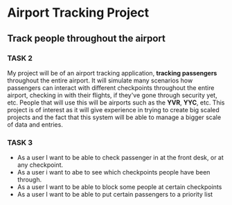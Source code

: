 # Airport Tracking Project
## Track people throughout the airport





### **TASK 2**
My project will be of an airport tracking application, **tracking passengers** throughout the
entire airport. It will simulate many scenarios how passengers can interact with different
checkpoints throughout the entire airport, checking in with their flights, if they've gone
through security yet, etc. People that will use this will be airports such as the **YVR**, **YYC**, etc.
This project is of interest as it will give experience in trying to create big scaled
projects and the fact that this system will be able to manage a bigger scale of data and entries.


### **TASK 3**
* As a user I want to be able to check passenger in at the front desk, or at any checkpoint.
* As a user i want to abe to see which checkpoints people have been through.
* As a user I want to be able to block some people at certain checkpoints
* As a user I want to be able to put certain passengers to a priority list

